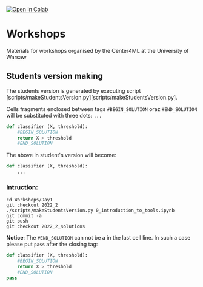 [![Open In Colab](https://colab.research.google.com/assets/colab-badge.svg)](https://colab.research.google.com/github/center4ml/Workshops/blob/2022_2_solutions/)


# Workshops
Materials for workshops organised by the Center4ML at the University of Warsaw


## Students version making

The students version is generated by executing script
[scripts/makeStudentsVersion.py][scripts/makeStudentsVersion.py].


Cells fragments enclosed between tags `#BEGIN_SOLUTION` oraz `#END_SOLUTION`
will be substituted with three dots: `...`

``` python
def classifier (X, threshold):
    #BEGIN_SOLUTION
    return X > threshold
    #END_SOLUTION
```

The above in student's version will become:
``` python
def classifier (X, threshold):
    ...
```

### Intruction:
```
cd Workshops/Day1
git checkout 2022_2
./scripts/makeStudentsVersion.py 0_introduction_to_tools.ipynb
git commit -a
git push
git checkout 2022_2_solutions
```

**Notice**: The ```#END_SOLUTION``` can not be a in the last cell line. In such a case please put `pass` after the closing tag:

``` python
def classifier (X, threshold):
    #BEGIN_SOLUTION
    return X > threshold
    #END_SOLUTION
pass	
```
